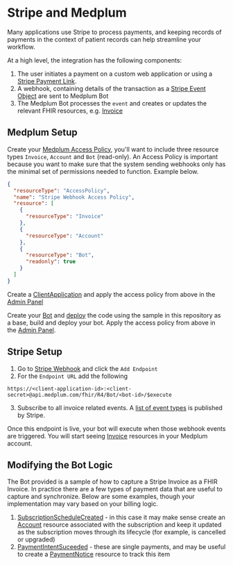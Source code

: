 # Stripe and Medplum

Many applications use Stripe to process payments, and keeping records of payments in the context of patient records can help streamline your workflow.

At a high level, the integration has the following components:

1. The user initiates a payment on a custom web application or using a [Stripe Payment Link](https://stripe.com/payments/payment-links).
2. A webhook, containing details of the transaction as a [Stripe Event Object](https://stripe.com/docs/api/events/object) are sent to Medplum Bot
3. The Medplum Bot processes the `event` and creates or updates the relevant FHIR resources, e.g. [Invoice](https://www.medplum.com/docs/api/fhir/resources/invoice)

## Medplum Setup

Create your [Medplum Access Policy](https://www.medplum.com/docs/access/access-policies#resource-type), you'll want to include three resource types `Invoice`, `Account` and `Bot` (read-only). An Access Policy is important because you want to make sure that the system sending webhooks only has the minimal set of permissions needed to function. Example below.

```json
{
  "resourceType": "AccessPolicy",
  "name": "Stripe Webhook Access Policy",
  "resource": [
    {
      "resourceType": "Invoice"
    },
    {
      "resourceType": "Account"
    },
    {
      "resourceType": "Bot",
      "readonly": true
    }
  ]
}
```

Create a [ClientApplication](https://www.medplum.com/docs/auth/methods/client-credentials) and apply the access policy from above in the [Admin Panel](https://app.medplum.com/admin/project)

Create your [Bot](https://www.medplum.com/docs/bots/bot-basics) and [deploy](https://www.medplum.com/docs/bots/bots-in-production#deploying-your-bot) the code using the sample in this repository as a base, build and deploy your bot. Apply the access policy from above in the [Admin Panel](https://app.medplum.com/admin/project).

## Stripe Setup

1. Go to [Stripe Webhook](https://dashboard.stripe.com/webhooks) and click the `Add Endpoint`
2. For the `Endpoint URL` add the following

```url
https://<client-application-id>:<client-secret>@api.medplum.com/fhir/R4/Bot/<bot-id>/$execute
```

3. Subscribe to all invoice related events. A [list of event types](https://stripe.com/docs/api/events/types#event_types-invoice.created) is published by Stripe.

Once this endpoint is live, your bot will execute when those webhook events are triggered. You will start seeing [Invoice](https://app.medplum.com/Invoice) resources in your Medplum account.

## Modifying the Bot Logic

The Bot provided is a sample of how to capture a Stripe Invoice as a FHIR Invoice. In practice there are a few types of payment data that are useful to capture and synchronize. Below are some examples, though your implementation may vary based on your billing logic.

1. [SubscriptionScheduleCreated](https://stripe.com/docs/api/subscription_schedules/object) - in this case it may make sense create an [Account](https://www.medplum.com/docs/api/fhir/resources/account) resource associated with the subscription and keep it updated as the subscription moves through its lifecycle (for example, is cancelled or upgraded)
2. [PaymentIntentSuceeded](https://stripe.com/docs/api/payment_intents/object) - these are single payments, and may be useful to create a [PaymentNotice](https://www.medplum.com/docs/api/fhir/resources/paymentnotice) resource to track this item
